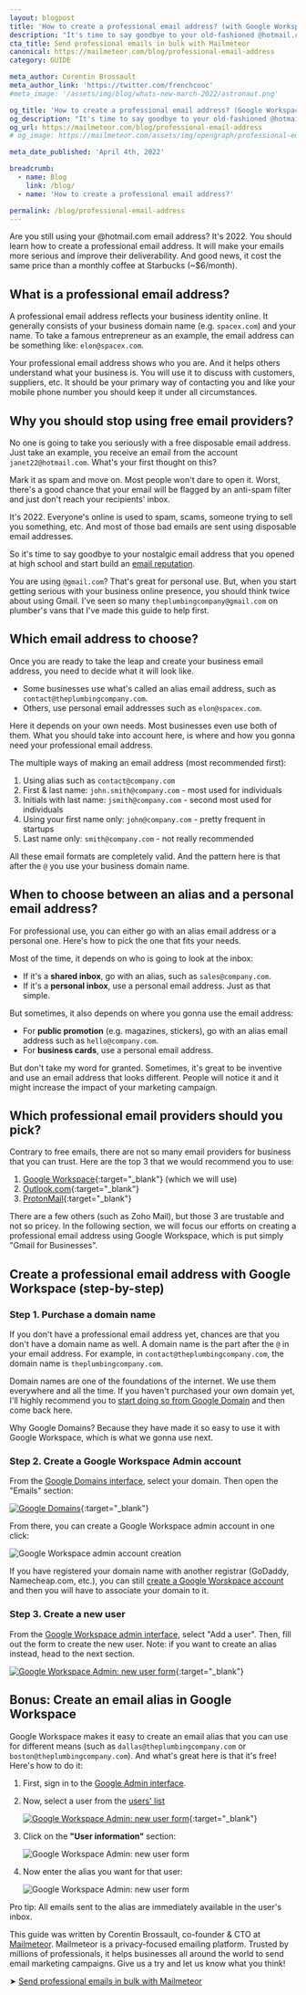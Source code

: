 ```yaml
---
layout: blogpost
title: 'How to create a professional email address? (with Google Workspace)'
description: "It's time to say goodbye to your old-fashioned @hotmail.com email address and join the new world. Learn how to create a professional-looking email address."
cta_title: Send professional emails in bulk with Mailmeteor
canonical: https://mailmeteor.com/blog/professional-email-address
category: GUIDE

meta_author: Corentin Brossault
meta_author_link: 'https://twitter.com/frenchcooc'
#meta_image: '/assets/img/blog/whats-new-march-2022/astronaut.png'

og_title: 'How to create a professional email address? (Google Workspace 2022 Guide)'
og_description: "It's time to say goodbye to your old-fashioned @hotmail.com email address and join the new world. Learn how to create a professional-looking email address."
og_url: https://mailmeteor.com/blog/professional-email-address
# og_image: https://mailmeteor.com/assets/img/opengraph/professional-email-address.jpg

meta_date_published: 'April 4th, 2022'

breadcrumb:
  - name: Blog
    link: /blog/
  - name: 'How to create a professional email address?'

permalink: /blog/professional-email-address
---
```


Are you still using your @hotmail.com email address? It's 2022. You should learn how to create a professional email address. It will make your emails more serious and improve their deliverability. And good news, it cost the same price than a monthly coffee at Starbucks (~$6/month).

## What is a professional email address?

A professional email address reflects your business identity online. It generally consists of your business domain name (e.g. `spacex.com`) and your name. To take a famous entrepreneur as an example, the email address can be something like: `elon@spacex.com`.

Your professional email address shows who you are. And it helps others understand what your business is. You will use it to discuss with customers, suppliers, etc. It should be your primary way of contacting you and like your mobile phone number you should keep it under all circumstances.

## Why you should stop using free email providers?

No one is going to take you seriously with a free disposable email address. Just take an example, you receive an email from the account `janet22@hotmail.com`. What's your first thought on this?

Mark it as spam and move on. Most people won't dare to open it. Worst, there's a good chance that your email will be flagged by an anti-spam filter and just don't reach your recipients' inbox.

It's 2022. Everyone's online is used to spam, scams, someone trying to sell you something, etc. And most of those bad emails are sent using disposable email addresses.

So it's time to say goodbye to your nostalgic email address that you opened at high school and start build an [email reputation](/blog/gmail-deliverability).

You are using `@gmail.com`? That's great for personal use. But, when you start getting serious with your business online presence, you should think twice about using Gmail. I've seen so many `theplumbingcompany@gmail.com` on plumber's vans that I've made this guide to help first.

## Which email address to choose?

Once you are ready to take the leap and create your business email address, you need to decide what it will look like.

- Some businesses use what's called an alias email address, such as `contact@theplumbingcompany.com`.
- Others, use personal email addresses such as `elon@spacex.com`.

Here it depends on your own needs. Most businesses even use both of them. What you should take into account here, is where and how you gonna need your professional email address.

The multiple ways of making an email address (most recommended first):

1. Using alias such as `contact@company.com`
1. First & last name: `john.smith@company.com` - most used for individuals
1. Initials with last name: `jsmith@company.com` - second most used for individuals
1. Using your first name only: `john@company.com` - pretty frequent in startups
1. Last name only: `smith@company.com` - not really recommended

All these email formats are completely valid. And the pattern here is that after the `@` you use your business domain name.

## When to choose between an alias and a personal email address?

For professional use, you can either go with an alias email address or a personal one. Here's how to pick the one that fits your needs.

Most of the time, it depends on who is going to look at the inbox:

- If it's a **shared inbox**, go with an alias, such as `sales@company.com`.
- If it's a **personal inbox**, use a personal email address. Just as that simple.

But sometimes, it also depends on where you gonna use the email address:

- For **public promotion** (e.g. magazines, stickers), go with an alias email address such as `hello@company.com`.
- For **business cards**, use a personal email address.

But don't take my word for granted. Sometimes, it's great to be inventive and use an email address that looks different. People will notice it and it might increase the impact of your marketing campaign.

## Which professional email providers should you pick?

Contrary to free emails, there are not so many email providers for business that you can trust. Here are the top 3 that we would recommend you to use:

1. [Google Workspace](https://referworkspace.app.goo.gl/3Y17){:target="\_blank"} (which we will use)
2. [Outlook.com](https://outlook.com){:target="\_blank"}
3. [ProtonMail](https://protonmail.com){:target="\_blank"}

There are a few others (such as Zoho Mail), but those 3 are trustable and not so pricey. In the following section, we will focus our efforts on creating a professional email address using Google Workspace, which is put simply "Gmail for Businesses".

## Create a professional email address with Google Workspace (step-by-step)

### Step 1. Purchase a domain name

If you don't have a professional email address yet, chances are that you don't have a domain name as well. A domain name is the part after the `@` in your email address. For example, in `contact@theplumbingcompany.com`, the domain name is `theplumbingcompany.com`.

Domain names are one of the foundations of the internet. We use them everywhere and all the time. If you haven't purchased your own domain yet, I'll highly recommend you to [start doing so from Google Domain](https://domains.google/) and then come back here.

Why Google Domains? Because they have made it so easy to use it with Google Workspace, which is what we gonna use next.

### Step 2. Create a Google Workspace Admin account

From the [Google Domains interface](https://domains.google.com/registrar/), select your domain. Then open the "Emails" section:

[![Google Domains](/assets/img/blog/how-to-professional-email-address/google-domains.jpg)](https://domains.google.com/registrar/){:target="\_blank"}

From there, you can create a Google Workspace admin account in one click:

![Google Workspace admin account creation](/assets/img/blog/how-to-professional-email-address/google-domains-admin-account.jpg)

<div class="blogpost-note">If you have registered your domain name with another registrar (GoDaddy, Namecheap.com, etc.), you can still <a href="https://referworkspace.app.goo.gl/3Y17" target="_blank">create a Google Worskpace account</a> and then you will have to associate your domain to it.</div>

### Step 3. Create a new user

From the [Google Workspace admin interface](https://admin.google.com/), select "Add a user". Then, fill out the form to create the new user. Note: if you want to create an alias instead, head to the next section.

[![Google Workspace Admin: new user form](/assets/img/blog/how-to-professional-email-address/google-workspace-new-user-form.jpg)](https://admin.google.com/ac/users?action_id=ADD_USER){:target="\_blank"}

## Bonus: Create an email alias in Google Workspace

Google Workspace makes it easy to create an email alias that you can use for different means (such as `dallas@theplumbingcompany.com` or `boston@theplumbingcompany.com`). And what's great here is that it's free! Here's how to do it:

1. First, sign in to the [Google Admin interface](https://admin.google.com/).

1. Now, select a user from the [users' list](https://admin.google.com/ac/users)

   [![Google Workspace Admin: new user form](/assets/img/blog/how-to-professional-email-address/google-workspace-user.jpg)](https://admin.google.com/ac/users){:target="\_blank"}

1. Click on the **"User information"** section:

   ![Google Workspace Admin: new user form](/assets/img/blog/how-to-professional-email-address/google-workspace-create-alias.jpg)

1. Now enter the alias you want for that user:

   ![Google Workspace Admin: new user form](/assets/img/blog/how-to-professional-email-address/google-workspace-edit-alias.jpg)

Pro tip: All emails sent to the alias are immediately available in the user's inbox.

<div class="blogpost-endnote">
  <p>This guide was written by Corentin Brossault, co-founder & CTO at <a href="/">Mailmeteor</a>. Mailmeteor is a privacy-focused emailing platform. Trusted by millions of professionals, it helps businesses all around the world to send email marketing campaigns. Give us a try and let us know what you think!</p>

  <p>➤ <a href="/" class="font-weight-bold">Send professional emails in bulk with Mailmeteor</a></p>
</div>
